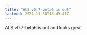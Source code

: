 ```yaml
---
title: "ALS v0.7-beta6 is out"
lastmod: 2024-11-30T18:49:41Z
---
```


ALS v0.7-beta6 is out and looks great

